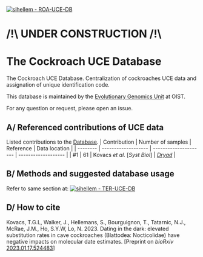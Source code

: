 [![sihellem - ROA-UCE-DB](https://img.shields.io/static/v1?label=sihellem&message=ROA-UCE-DB&color=red&logo=github)](https://github.com/sihellem/ROA-UCE-DB "Go to GitHub repo")

# /!\ UNDER CONSTRUCTION /!\

# The Cockroach UCE Database
The Cockroach UCE Database. Centralization of cockroaches UCE data and assignation of unique identification code.

This database is maintained by the [Evolutionary Genomics Unit](https://groups.oist.jp/egu) at OIST.

For any question or request, please open an issue.

## A/ Referenced contributions of UCE data
Listed contributions to the [Database](roa_uce_db_ids.tsv).
| Contribution  | Number of samples | Reference | Data location |
| --------  | ------------------- | --------------------- | ------------------- |
| #1 | 61 | Kovacs _et al_. [_Syst Biol_] | [_Dryad_](https://doi.org/10.5061/dryad.fxpnvx0wx) |

## B/ Methods and suggested database usage
Refer to same section at: [![sihellem - TER-UCE-DB](https://img.shields.io/static/v1?label=sihellem&message=TER-UCE-DB&color=red&logo=github)](https://github.com/sihellem/TER-UCE-DB#b-methods-and-suggested-database-usage "Go to GitHub repo")

## D/ How to cite
Kovacs, T.G.L, Walker, J., Hellemans, S., Bourguignon, T., Tatarnic, N.J., McRae, J.M., Ho, S.Y.W, Lo, N. 2023. Dating in the dark: elevated substitution rates in cave cockroaches (Blattodea: Nocticolidae) have negative impacts on molecular date estimates.
[Preprint on _bioRxiv_ [2023.01.17.524483](https://doi.org/10.1101/2023.01.17.524483)]
